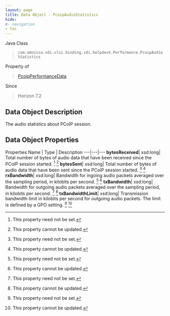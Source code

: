 ```yaml
---
layout: page
title: Data Object - PcoipAudioStatistics
hide:
#- navigation
- toc
---
```






Java Class
> `com.omnissa.vdi.vlsi.binding.vdi.helpdesk.Performance.PcoipAudioStatistics`

Property of
> [PcoipPerformanceData](vdi.helpdesk.Performance.PcoipPerformanceData.md#field_detail)

Since
> Horizon 7.2


## Data Object Description

The audio statistics about PCoIP session.

## Data Object Properties
Properties
Name |  Type |  Description
---|---|---
**bytesReceived**|  xsd:long|  Total number of bytes of audio data that have been received since the PCoIP session started. [^1] [^2]
**bytesSent**|  xsd:long|  Total number of bytes of audio data that have been sent since the PCoIP session started. [^1] [^2]
**rxBandwidth**|  xsd:long|  Bandwidth for ingoing audio packets averaged over the sampling period, in kilobits per second. [^1] [^2]
**txBandwidth**|  xsd:long|  Bandwidth for outgoing audio packets averaged over the sampling period, in kilobits per second. [^1] [^2]
**txBandwidthLimit**|  xsd:long|  Transmission bandwidth limit in kilobits per second for outgoing audio packets. The limit is defined by a GPO setting. [^1] [^2]


 


[^1]: This property need not be set.
[^2]: This property cannot be updated.